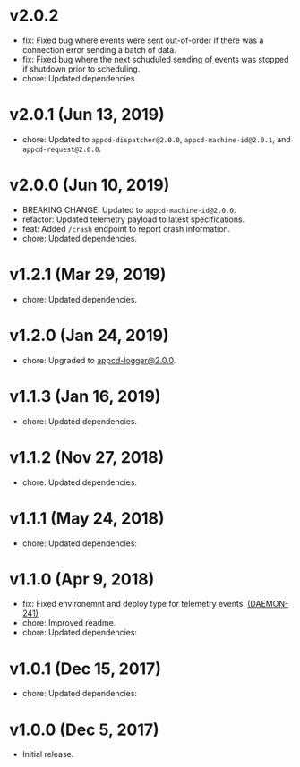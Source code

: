 # v2.0.2

 * fix: Fixed bug where events were sent out-of-order if there was a connection error sending a
   batch of data.
 * fix: Fixed bug where the next schuduled sending of events was stopped if shutdown prior to
   scheduling.
 * chore: Updated dependencies.

# v2.0.1 (Jun 13, 2019)

 * chore: Updated to `appcd-dispatcher@2.0.0`, `appcd-machine-id@2.0.1`, and `appcd-request@2.0.0`.

# v2.0.0 (Jun 10, 2019)

 * BREAKING CHANGE: Updated to `appcd-machine-id@2.0.0`.
 * refactor: Updated telemetry payload to latest specifications.
 * feat: Added `/crash` endpoint to report crash information.
 * chore: Updated dependencies.

# v1.2.1 (Mar 29, 2019)

 * chore: Updated dependencies.

# v1.2.0 (Jan 24, 2019)

 * chore: Upgraded to appcd-logger@2.0.0.

# v1.1.3 (Jan 16, 2019)

 * chore: Updated dependencies.

# v1.1.2 (Nov 27, 2018)

 * chore: Updated dependencies.

# v1.1.1 (May 24, 2018)

 * chore: Updated dependencies:

# v1.1.0 (Apr 9, 2018)

 * fix: Fixed environemnt and deploy type for telemetry events.
   [(DAEMON-241)](https://jira.appcelerator.org/browse/DAEMON-241)
 * chore: Improved readme.
 * chore: Updated dependencies:

# v1.0.1 (Dec 15, 2017)

 * chore: Updated dependencies:

# v1.0.0 (Dec 5, 2017)

 - Initial release.
